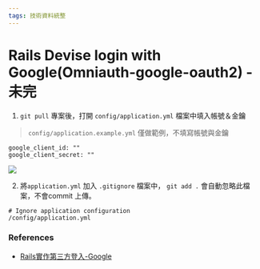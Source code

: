 ```yaml
---
tags: 技術資料統整
---
```


# Rails Devise login with Google(Omniauth-google-oauth2) - 未完


1. `git pull` 專案後，打開 `config/application.yml` 檔案中填入帳號＆金鑰
>`config/application.example.yml` 僅做範例，不填寫帳號與金鑰

```console
google_client_id: ""       
google_client_secret: ""    

```
![](https://i.imgur.com/IauyqTw.png)



2. 將`application.yml` 加入 `.gitignore` 檔案中， `git add .` 會自動忽略此檔案，不會commit 上傳。

```console
# Ignore application configuration
/config/application.yml

```


### References
- [Rails實作第三方登入-Google](https://medium.com/tingyiiii/rails%E5%AF%A6%E4%BD%9C%E7%AC%AC%E4%B8%89%E6%96%B9%E7%99%BB%E5%85%A5-google-2a0851b74193)
